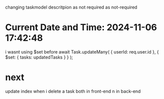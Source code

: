 
changing taskmodel 
descritpion as not required as not-required


# Current Date and Time: 2024-11-06 17:42:48
i wasnt using $set before
await Task.updateMany(
        { userId: req.user.id },
        { $set: { tasks: updatedTasks } }
      );

# next 
update index when i delete a task both in front-end n in back-end
